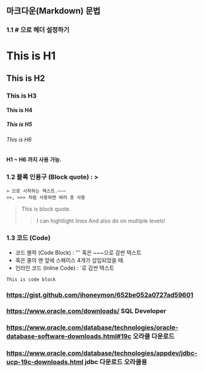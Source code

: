 ## 마크다운(Markdown) 문법

### 1.1 # 으로 헤더 설정하기
 
# This is H1
## This is H2
### This is H3
#### This is H4
##### This is H5
###### This is H6
#### H1 ~ H6 까지 사용 가능.

### 1.2 블록 인용구 (Block quote) : >
~~~
> 으로 시작하는 텍스트.~~~
>>, >>> 처럼 사용하면 여러 층 사용
~~~
> This is block quote.
>> I can hightlight lines
>> And also do on multiple levels!

### 1.3 코드 (Code)
- 코드 블럭 (Code Block) : ''' 혹은 \~\~~으로 감싼 텍스트
- 혹은 줄의 맨 앞에 스페이스 4개가 삽입되었을 때.
- 인라인 코드 (Inline Code) : \`로 감싼 텍스트

```This is code block```

 
### https://gist.github.com/ihoneymon/652be052a0727ad59601

### https://www.oracle.com/downloads/ SQL Developer

### https://www.oracle.com/database/technologies/oracle-database-software-downloads.html#19c 오라클 다운로드

### https://www.oracle.com/database/technologies/appdev/jdbc-ucp-19c-downloads.html jdbc 다운로드 오라클용

